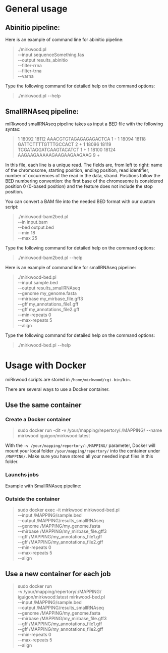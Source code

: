 # General usage


## Abinitio pipeline:

Here is an example of command line for abinitio pipeline:

> ./mirkwood.pl \
> --input sequenceSomething.fas \
> --output results_abinitio \
> --filter-rrna \
> --filter-trna \
> --varna

Type the following command for detailed help on the command options:
> ./mirkwood.pl --help


## SmallRNAseq pipeline:

miRkwood smallRNAseq pipeline takes as input a BED file with the following syntax:

> 1	18092	18112	AAACGTGTAGAGAGAGACTCA	1	-
> 1	18094	18118	GATTCTTTTGTTTGCCACT	2	+
> 1	18096	18119	TCGATAGGATCAAGTACATCT	1	+
> 1	18100	18124	AAGAAGAAAAAGAAGAAGAAGAAG	9	+

In this file, each line is a unique read.
The fields are, from left to right: name of the chromosome, starting position,
ending position, read identifier, number of occurrences of the read in the data, strand.
Positions follow the BED numbering convention: the first base of the chromosome is
considered position 0 (0-based position) and the feature does not include the stop position.

You can convert a BAM file into the needed BED format with our custom script:
> ./mirkwood-bam2bed.pl \
> --in input.bam \
> --bed output.bed \
> --min 18 \
> --max 25

Type the following command for detailed help on the command options:
> ./mirkwood-bam2bed.pl --help


Here is an example of command line for smallRNAseq pipeline:

> ./mirkwood-bed.pl \
> --input sample.bed \
> --output results_smallRNAseq \
> --genome my_genome.fasta \
> --mirbase my_mirbase_file.gff3 \
> --gff my_annotations_file1.gff \
> --gff my_annotations_file2.gff \
> --min-repeats 0 \
> --max-repeats 5 \
> --align

Type the following command for detailed help on the command options:
> ./mirkwood-bed.pl --help


# Usage with Docker

miRkwood scripts are stored in `/home/mirkwood/cgi-bin/bin`.

There are several ways to use a Docker container.


## Use the same container


### Create a Docker container

> sudo docker run -dit -v /your/mapping/repertory/:/MAPPING/ --name mirkwood iguigon/mirkwood:latest

With the `-v /your/mapping/repertory/:/MAPPING/` parameter,
Docker will mount your local folder `/your/mapping/repertory/` into the container under `/MAPPING/`.
Make sure you have stored all your needed input files in this folder.


### Launchs jobs

Example with SmallRNAseq pipeline:


### Outside the container

> sudo docker exec -it mirkwood mirkwood-bed.pl \
> --input /MAPPING/sample.bed \
> --output /MAPPING/results_smallRNAseq \
> --genome /MAPPING/my_genome.fasta \
> --mirbase /MAPPING/my_mirbase_file.gff3 \
> --gff /MAPPING/my_annotations_file1.gff \
> --gff /MAPPING/my_annotations_file2.gff \
> --min-repeats 0 \
> --max-repeats 5 \
> --align


## Use a new container for each job

> sudo docker run \
> -v /your/mapping/repertory/:/MAPPING/ \
> iguigon/mirkwood:latest mirkwood-bed.pl \
> --input /MAPPING/sample.bed \
> --output /MAPPING/results_smallRNAseq \
> --genome /MAPPING/my_genome.fasta \
> --mirbase /MAPPING/my_mirbase_file.gff3 \
> --gff /MAPPING/my_annotations_file1.gff \
> --gff /MAPPING/my_annotations_file2.gff \
> --min-repeats 0 \
> --max-repeats 5 \
> --align
